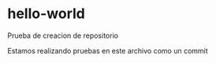 # hello-world
Prueba de creacion de repositorio


Estamos realizando pruebas en este archivo como un commit

